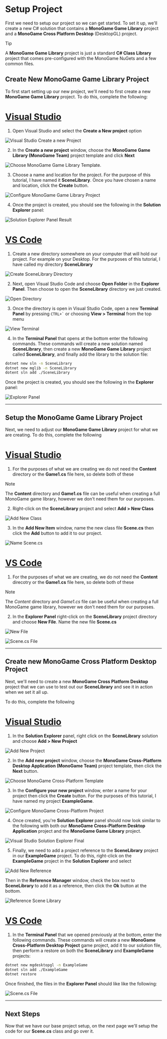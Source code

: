 # Setup Project

First we need to setup our project so we can get started.  To set it up, we'll create a new C# solution that contains a **MonoGame Game Library** project and a **MonoGame Cross Platform Desktop** (DesktopGL) project.


> [!TIP]
> A **MonoGame Game Library** project is just a standard **C# Class Library** project that comes pre-configured with the MonoGame NuGets and a few common files.

## Create New MonoGame Game Library Project
To first start setting up our new project, we'll need to first create a new **MonoGame Game Library** project.  To do this, complete the following:

# [Visual Studio](#tab/visual-studio)

1. Open Visual Studio and select the **Create a New project** option

![Visual Studio Create a new Project](~/images/tutorials/scenes/03_setup-project/visual-studio/create-new-monogame-game-library-project/create-new-project.png)

2. In the **Create a new project** window, choose the **MonoGame Game Library (MonoGame Team)** project template and click **Next**

![Choose MonoGame Game Library Template.](~/images/tutorials/scenes/03_setup-project/visual-studio/create-new-monogame-game-library-project/choose-monogame-game-library-template.png)

3. Choose a name and location for the project.  For the purpose of this tutorial, I have named it **SceneLibrary**.  Once you have chosen a name and location, click the **Create** button.

![Configure MonoGame Game Library Project](~/images/tutorials/scenes/03_setup-project/visual-studio/create-new-monogame-game-library-project/configure-monogame-game-library-project.png)

4. Once the project is created, you should see the following in the **Solution Explorer** panel:

![Solution Explorer Panel Result](~/images/tutorials/scenes/03_setup-project/visual-studio/create-new-monogame-game-library-project/solution-explorer-panel-result.png)


# [VS Code](#tab/visual-studio-code)

1. Create a new directory somewhere on your computer that will hold our project.  For example on your Desktop.  For the purposes of this tutorial, I have called my directory **SceneLibrary**

![Create SceneLibrary Directory](~/images/tutorials/scenes/03_setup-project/vs-code/create-new-monogame-game-library-project/create-directory.png)

2. Next, open Visual Studio Code and choose **Open Folder** in the **Explorer Panel**.  Then choose to open the **SceneLibrary** directory we just created.

![Open Directory](~/images/tutorials/scenes/03_setup-project/vs-code/create-new-monogame-game-library-project/open-folder.png)

3. Once the directory is open in Visual Studio Code, open a new **Terminal Panel** by pressing `` CTRL+` `` or choosing **View > Terminal** from the top menu

![View Terminal](~/images/tutorials/scenes/03_setup-project/vs-code/create-new-monogame-game-library-project/view-terminal.png)

4. In the **Terminal Panel** that opens at the bottom enter the following commands.  These commands will create a new solution named **SceneLibrary**, then create a new **MonoGame Game Library** project called **SceneLibrary**, and finally add the library to the solution file:

```sh
dotnet new sln -n SceneLibrary
dotnet new mglib -n SceneLibrary
dotent sln add ./SceneLibrary
```

Once the project is created, you should see the following in the **Explorer** panel:

![Explorer Panel](~/images/tutorials/scenes/03_setup-project/vs-code/create-new-monogame-game-library-project/solution-explorer.png)

---


## Setup the MonoGame Game Library Project
Next, we need to adjust our **MonoGame Game Library** project for what we are creating. To do this, complete the following

# [Visual Studio](#tab/visual-studio)

1. For the purposes of what we are creating we do not need the **Content** directory or the **Game1.cs** file here, so delete both of these

> [!NOTE]
> The **Content** directory and **Game1.cs** file can be useful when creating a full MonoGame game library, however we don't need them for our purposes.

2. Right-click on the **SceneLibrary** project and select **Add > New Class**

![Add New Class](~/images/tutorials/scenes/03_setup-project/visual-studio/setup-monogame-game-library-project/add-new-class.png)

3. In the **Add New Item** window, name the new class file **Scene.cs** then click the **Add** button to add it to our project.

![Name Scene.cs](~/images/tutorials/scenes/03_setup-project/visual-studio/setup-monogame-game-library-project/name-scene-cs.png)

# [VS Code](#tab/visual-studio-code)

1. For the purposes of what we are creating, we do not need the **Content** direcotry or the **Game1.cs** file here, so delete both of these

> [!NOTE]
> The *Content* directory and *Game1.cs* file can be useful when creating a full MonoGame game library, however we don't need them for our purposes.

2. In the **Explorer Panel** right-click on the **SceneLibrary** project directory and choose **New File**.  Name the new file **Scene.cs**

![New File](~/images/tutorials/scenes/03_setup-project/vs-code/setup-monogame-game-library-project/new-file.png)

![Scene.cs File](~/images/tutorials/scenes/03_setup-project/vs-code/setup-monogame-game-library-project/scene-cs.png)

---

## Create new MonoGame Cross Platform Desktop Project

Next, we'll need to create a new **MonoGame Cross Platform Desktop** project that we can use to test out our **SceneLibrary** and see it in action when we set it all up.

To do this, complete the following

# [Visual Studio](#tab/visual-studio)

1. In the **Solution Explorer** panel, right click on the **SceneLibrary** solution and choose **Add > New Project**

![Add New Project](~/images/tutorials/scenes/03_setup-project/visual-studio/create-new-monogame-crossplatform-project/add-new-project.png)

2. In the **Add new project** window, choose the **MonoGame Cross-Platform Desktop Application (MonoGame Team)** project template, then click the **Next** button.

![Choose MonoGame Cross-Platform Template](~/images/tutorials/scenes/03_setup-project/visual-studio/create-new-monogame-crossplatform-project/choose-monogame-crossplatform-template.png)

3. In the **Configure your new project** window, enter a name for your project then click the **Create** button.  For the purposes of this tutorial, I have named my project **ExampleGame**.

![Configure MonoGame Cross-Platform Project](~/images/tutorials/scenes/03_setup-project/visual-studio/create-new-monogame-crossplatform-project/configure-monogame-crossplatform-project.png)

4. Once created, you're **Solution Explorer** panel should now look similar to the following with both our **MonoGame Cross-Platform Desktop Application** project and the **MonoGame Game Library** project.

![Visual Studio Solution Explorer Final](~/images/tutorials/scenes/03_setup-project/visual-studio/create-new-monogame-crossplatform-project/solution-explorer-result.png)

5. Finally, we need to add a project reference to the **SceneLibrary** project in our **ExampleGame** project. To do this, right-click on the **ExampleGame** project in the **Solution Explorer** and select

![Add New Reference](~/images/tutorials/scenes/03_setup-project/visual-studio/create-new-monogame-crossplatform-project/add-new-reference.png)

Then in the **Reference Manager** window, check the box next to **SceneLibrary** to add it as a reference, then click the **Ok** button at the bottom.

![Reference Scene Library](~/images/tutorials/scenes/03_setup-project/visual-studio/create-new-monogame-crossplatform-project/reference-scenelibrary-project.png)








# [VS Code](#tab/visual-studio-code)

1. In the **Terminal Panel** that we opened previously at the bottom, enter the following commands.  These commands will create a new **MonoGame Cross-Platform Desktop Project** game project, add it to our solution file, then perform a restore on both the **SceneLibrary** and **ExampleGame** projects:

```sh
dotnet new mgdesktopgl -n ExampleGame
dotnet sln add ./ExampleGame
dotnet restore
```

Once finished, the files in the **Explorer Panel** should like like the following:

![Scene.cs File](~/images/tutorials/scenes/03_setup-project/vs-code/create-new-monogame-crossplatform-project/explorer-panel.png)


---

## Next Steps
Now that we have our base project setup, on the next page we'll setup the code for our **Scene.cs** class and go over it.

